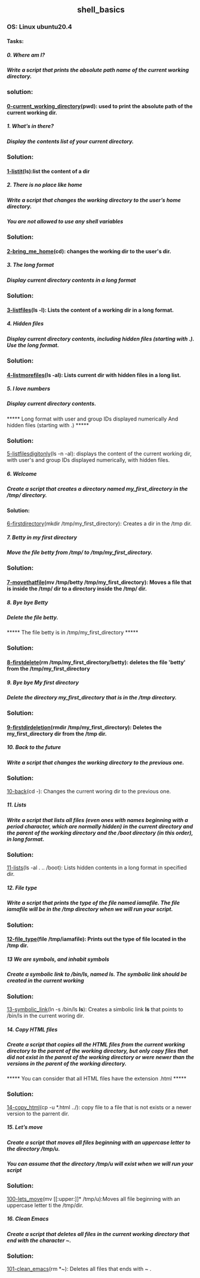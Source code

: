 ## <div align="center">shell_basics</div>
### OS: Linux ubuntu20.4

#### Tasks:

##### 0. Where am I?
##### Write a script that prints the absolute path name of the current working directory.
### solution:
#### [0-current_working_directory](https://github.com/mideactive/alx-system_engineering-devops/blob/master/0x00-shell_basics/0-current_working_directory)(pwd): used to print the absolute path of the current working dir.


##### 1. What’s in there?
##### Display the contents list of your current directory.
### Solution:
#### [1-listit](https://github.com/mideactive/alx-system_engineering-devops/blob/master/0x00-shell_basics/1-listit)(ls):list the content of a dir


##### 2. There is no place like home
##### Write a script that changes the working directory to the user’s home directory.

*****You are not allowed to use any shell variables*****
### Solution:
#### [2-bring_me_home](https://github.com/mideactive/alx-system_engineering-devops/blob/master/0x00-shell_basics/2-bring_me_home)(cd): changes the working dir to the user's dir.

  
##### 3. The long format
##### Display current directory contents in a long format
### Solution:
#### [3-listfiles](https://github.com/mideactive/alx-system_engineering-devops/blob/master/0x00-shell_basics/3-listfiles)(ls -l): Lists the content of a working dir in a long format.


##### 4. Hidden files
##### Display current directory contents, including hidden files (starting with .). Use the long format.
### Solution:
#### [4-listmorefiles](https://github.com/mideactive/alx-system_engineering-devops/blob/master/0x00-shell_basics/4-listmorefiles)(ls -al): Lists current dir with hidden files in a long list.



##### 5. I love numbers
##### Display current directory contents.

***** Long format
with user and group IDs displayed numerically
And hidden files (starting with .) *****
### Solution:
[5-listfilesdigitonly](https://github.com/mideactive/alx-system_engineering-devops/blob/master/0x00-shell_basics/5-listfilesdigitonly)(ls -n -al): displays the content of the current working dir, with user's and group IDs displayed numerically, with hidden files.



##### 6. Welcome
##### Create a script that creates a directory named my_first_directory in the /tmp/ directory.
#### Solution:
[6-firstdirectory](https://github.com/mideactive/alx-system_engineering-devops/blob/master/0x00-shell_basics/6-firstdirectory)(mkdir /tmp/my_first_directory): Creates a dir in the /tmp dir. 



##### 7. Betty in my first directory
##### Move the file betty from /tmp/ to /tmp/my_first_directory.
### Solution:
#### [7-movethatfile](https://github.com/mideactive/alx-system_engineering-devops/blob/master/0x00-shell_basics/7-movethatfile)(mv /tmp/betty /tmp/my_first_directory): Moves a file that is inside the /tmp/ dir to a directory inside the /tmp/ dir.




##### 8. Bye bye Betty
##### Delete the file betty.

***** The file betty is in /tmp/my_first_directory *****
### Solution:
#### [8-firstdelete](https://github.com/mideactive/alx-system_engineering-devops/blob/master/0x00-shell_basics/8-firstdelete)(rm /tmp/my_first_directory/betty): deletes the file 'betty' from the /tmp/my_first_directory



##### 9. Bye bye My first directory
##### Delete the directory my_first_directory that is in the /tmp directory.
### Solution:
#### [9-firstdirdeletion](https://github.com/mideactive/alx-system_engineering-devops/blob/master/0x00-shell_basics/9-firstdirdeletion)(rmdir /tmp/my_first_directory): Deletes the my_first_directory dir from the /tmp dir.



##### 10. Back to the future
##### Write a script that changes the working directory to the previous one.
### Solution:
[10-back](https://github.com/mideactive/alx-system_engineering-devops/blob/master/0x00-shell_basics/10-back)(cd -): Changes the current woring dir to the previous one.



##### 11. Lists
##### Write a script that lists all files (even ones with names beginning with a period character, which are normally hidden) in the current directory and the parent of the working directory and the /boot directory (in this order), in long format.
### Solution:
[11-lists](https://github.com/mideactive/alx-system_engineering-devops/blob/master/0x00-shell_basics/11-lists)(ls -al . .. /boot): Lists hidden contents in a long format in specified dir.



##### 12. File type
##### Write a script that prints the type of the file named iamafile. The file iamafile will be in the /tmp directory when we will run your script.
### Solution:
#### [12-file_type](https://github.com/mideactive/alx-system_engineering-devops/blob/master/0x00-shell_basics/12-file_type)(file /tmp/iamafile): Prints out the type of file located in the /tmp dir.



##### 13 We are symbols, and inhabit symbols
##### Create a symbolic link to /bin/ls, named __ls__. The symbolic link should be created in the current working
### Solution:
[13-symbolic_link](https://github.com/mideactive/alx-system_engineering-devops/blob/master/0x00-shell_basics/13-symbolic_link)(ln -s /bin/ls __ls__): Creates a simbolic link __ls__ that points to /bin/ls in the current woring dir.



##### 14. Copy HTML files
##### Create a script that copies all the HTML files from the current working directory to the parent of the working directory, but only copy files that did not exist in the parent of the working directory or were newer than the versions in the parent of the working directory.

***** You can consider that all HTML files have the extension .html *****
### Solution:
[14-copy_html](https://github.com/mideactive/alx-system_engineering-devops/blob/master/0x00-shell_basics/14-copy_html)(cp -u *.html ../): copy file to a file that is not exists or a newer version to the parrent dir.



##### 15. Let’s move
##### Create a script that moves all files beginning with an uppercase letter to the directory /tmp/u.

##### You can assume that the directory /tmp/u will exist when we will run your script
### Solution:
[100-lets_move](https://github.com/mideactive/alx-system_engineering-devops/blob/master/0x00-shell_basics/100-lets_move)(mv [[:upper:]]* /tmp/u):Moves all file beginning with an uppercase letter ti the /tmp/dir.



##### 16. Clean Emacs
##### Create a script that deletes all files in the current working directory that end with the character ~.
### Solution:
[101-clean_emacs](https://github.com/mideactive/alx-system_engineering-devops/blob/master/0x00-shell_basics/101-clean_emacs)(rm *~): Deletes all files that ends with ~ .
